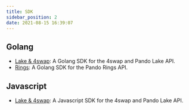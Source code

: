 ```yaml
---
title: SDK
sidebar_position: 2
date: 2021-08-15 16:39:07
---
```


## Golang

- [Lake & 4swap](https://github.com/fox-one/4swap-sdk-go): A Golang SDK for the 4swap and Pando Lake API.
- [Rings](https://github.com/fox-one/compound-sdk-go): A Golang SDK for the Pando Rings API.

## Javascript

- [Lake & 4swap](https://github.com/an-lee/pando-sdk-js): A Javascript SDK for the 4swap and Pando Lake API.

